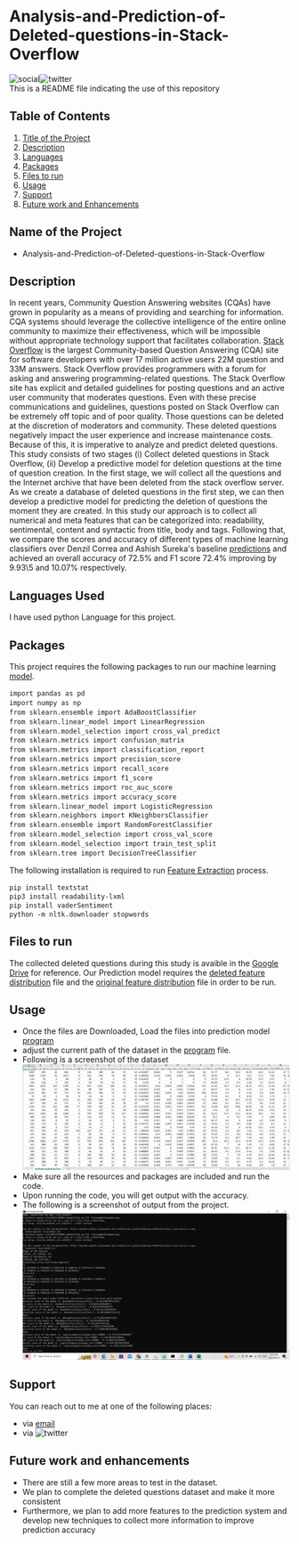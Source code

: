 
# Analysis-and-Prediction-of-Deleted-questions-in-Stack-Overflow

![social](https://img.shields.io/github/followers/Maheshmuddunuru?style=social)![twitter](https://img.shields.io/twitter/follow/MaheshK71025493?style=social)
<br/>
This is a README file indicating the use of this repository

## Table of Contents

1. [Title of the Project](#Name-of-the-Project)
2. [Description](#Description)
3. [Languages](#Languages-Used)
4. [Packages](Packages)
5. [Files to run](#Files-to-run)
6. [Usage](#Usage)
7. [Support](#Support)
8. [Future work and Enhancements](#Future-work-and-Enhancements)

## Name of the Project

- Analysis-and-Prediction-of-Deleted-questions-in-Stack-Overflow

## Description
In recent years, Community Question Answering websites (CQAs) 
have grown in popularity as a means of providing and searching 
for information. CQA systems should leverage the collective 
intelligence of the entire online community to maximize their 
effectiveness, which will be impossible without appropriate 
technology support that facilitates collaboration. [Stack Overflow](https://stackoverflow.com/) 
is the largest Community-based Question Answering (CQA) site 
for software developers with over 17 million active users 22M 
question and 33M answers. Stack Overflow provides 
programmers with a forum for asking and answering 
programming-related questions. The Stack Overflow site has
explicit and detailed guidelines for posting questions and an active 
user community that moderates questions. Even with these precise 
communications and guidelines, questions posted on Stack 
Overflow can be extremely off topic and of poor quality. Those 
questions can be deleted at the discretion of moderators and 
community. These deleted questions negatively impact the user 
experience and increase maintenance costs. Because of this, it is 
imperative to analyze and predict deleted questions.
This study consists of two stages (i) Collect deleted questions in 
Stack Overflow, (ii) Develop a predictive model for deletion 
questions at the time of question creation. In the first stage, we 
will collect all the questions and the Internet archive that have been deleted from the stack overflow server. As we create a database of deleted 
questions in the first step, we can then develop a predictive model 
for predicting the deletion of questions the moment they are 
created. In this study our approach is to collect all numerical and meta features that can be categorized into: readability, sentimental, content and syntactic from title, body and tags. Following that, we compare the scores and accuracy of different types of machine learning classifiers over Denzil Correa and Ashish Sureka's baseline [predictions](https://dl.acm.org/doi/10.1145/2566486.2568036) and achieved an overall accuracy of 72.5\% and F1 score 72.4\% improving by 9.93\5 and 10.07\% respectively.

## Languages Used

I have used python Language for this project.

## Packages
This project requires the following packages to run our machine learning [model](https://github.com/Maheshmuddunuru/Analysis-and-Prediction-of-Deleted-questions-in-Stack-Overflow/blob/main/model.py).
```bash 
import pandas as pd
import numpy as np
from sklearn.ensemble import AdaBoostClassifier
from sklearn.linear_model import LinearRegression
from sklearn.model_selection import cross_val_predict
from sklearn.metrics import confusion_matrix
from sklearn.metrics import classification_report
from sklearn.metrics import precision_score
from sklearn.metrics import recall_score
from sklearn.metrics import f1_score
from sklearn.metrics import roc_auc_score
from sklearn.metrics import accuracy_score
from sklearn.linear_model import LogisticRegression
from sklearn.neighbors import KNeighborsClassifier
from sklearn.ensemble import RandomForestClassifier
from sklearn.model_selection import cross_val_score
from sklearn.model_selection import train_test_split
from sklearn.tree import DecisionTreeClassifier 
```
The following installation is required to run [Feature Extraction](https://github.com/Maheshmuddunuru/Analysis-and-Prediction-of-Deleted-questions-in-Stack-Overflow/blob/main/delquestioncollection.py) process.
```
pip install textstat
pip3 install readability-lxml
pip install vaderSentiment
python -m nltk.downloader stopwords
```
## Files to run
The collected deleted questions during this study is avaible in the [Google Drive](https://drive.google.com/file/d/1h4eR00gZIGZhmGd5UZKdueArwUQro1b7/view?usp=sharing) for reference. Our Prediction model requires the [deleted feature distribution](https://drive.google.com/file/d/1pT2G0IOFwKq50wdja5LLxMa--81XhQkC/view?usp=sharing) file and the [original feature distribution](https://drive.google.com/file/d/1BA8UG5s33o7Gxe0FCtNpMcaJG5gFNK3j/view?usp=sharing) file in order to be run. 

## Usage
- Once the files are Downloaded, Load the files into prediction model [program](https://github.com/Maheshmuddunuru/Analysis-and-Prediction-of-Deleted-questions-in-Stack-Overflow/blob/main/model.py)
- adjust the current path of the dataset in the [program](https://github.com/Maheshmuddunuru/Analysis-and-Prediction-of-Deleted-questions-in-Stack-Overflow/blob/main/model.py) file.
- Following is a screenshot of the dataset
   <br/>
 ![alt text](https://github.com/Maheshmuddunuru/Analysis-and-Prediction-of-Deleted-questions-in-Stack-Overflow/blob/main/images/datasetpreview.png)
   <br/>
- Make sure all the resources and packages are included and run the code.
- Upon running the code, you will get output with the accuracy.
- The following is a screenshot of output from the project.
   <br/>
 ![alt text](https://github.com/Maheshmuddunuru/Analysis-and-Prediction-of-Deleted-questions-in-Stack-Overflow/blob/main/images/outputpreview.png)
   <br/>

## Support
You can reach out to me at one of the following places:
- via [email](mmuddunu@lakeheadu.ca)
- via ![twitter](https://img.shields.io/twitter/follow/MaheshK71025493?style=social)
## Future work and enhancements
- There are still a few more areas to test in the dataset.
- We plan to complete the deleted questions dataset and make it more consistent
- Furthermore, we plan to add more features to the prediction system and develop new techniques to collect more information to improve prediction accuracy

